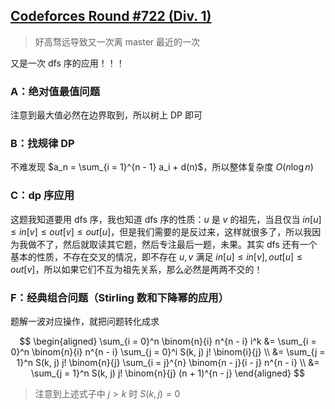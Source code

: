 
## [Codeforces Round #722 (Div. 1)](https://codeforces.com/contest/1528)

> 好高骛远导致又一次离 master 最近的一次

又是一次 dfs 序的应用！！！

### A：绝对值最值问题

注意到最大值必然在边界取到，所以树上 DP 即可

### B：找规律 DP

不难发现 $a_n = \sum_{i = 1}^{n - 1} a_i + d(n)$，所以整体复杂度 $O(n \log n)$

### C：dp 序应用

这题我知道要用 dfs 序，我也知道 dfs 序的性质：$u$ 是 $v$ 的祖先，当且仅当 $in[u] \leq in[v] \leq out[v] \leq out[u]$，但是我们需要的是反过来，这样就很多了，所以我因为我做不了，然后就取读其它题，然后专注最后一题，未果。其实 dfs 还有一个基本的性质，不存在交叉的情况，即不存在 $u, v$ 满足 $in[u] \leq in[v], out[u] \leq out[v]$，所以如果它们不互为祖先关系，那么必然是两两不交的！


### F：经典组合问题（Stirling 数和下降幂的应用）

题解一波对应操作，就把问题转化成求

$$
\begin{aligned}
\sum_{i = 0}^n \binom{n}{i} n^{n - i} i^k 
 &= \sum_{i = 0}^n \binom{n}{i} n^{n - i} \sum_{j = 0}^i S(k, j) j! \binom{i}{j} \\
 &= \sum_{j = 1}^n S(k, j) j! \binom{n}{j} \sum_{i = j}^{n} \binom{n - j}{i - j} n^{n - i} \\
 &= \sum_{j = 1}^n S(k, j) j! \binom{n}{j} (n + 1)^{n - j}
\end{aligned}
$$

> 注意到上述式子中 $j > k$ 时 $S(k, j) = 0$
